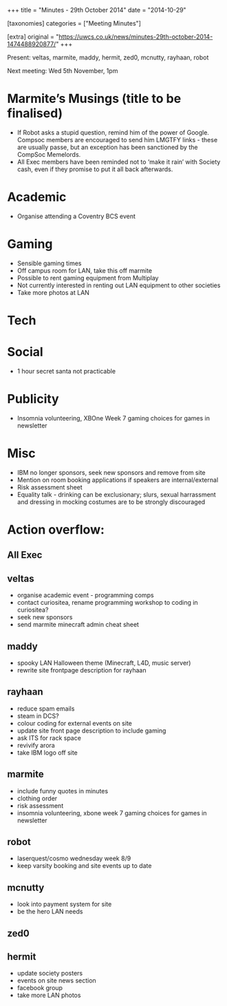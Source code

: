 +++
title = "Minutes - 29th October 2014"
date = "2014-10-29"

[taxonomies]
categories = ["Meeting Minutes"]

[extra]
original = "https://uwcs.co.uk/news/minutes-29th-october-2014-1474488920877/"
+++

Present: veltas, marmite, maddy, hermit, zed0, mcnutty, rayhaan, robot

Next meeting: Wed 5th November, 1pm

# Marmite’s Musings (title to be finalised)

  - If Robot asks a stupid question, remind him of the power of Google. Compsoc members are encouraged to send him LMGTFY links - these are usually passe, but an exception has been sanctioned by the CompSoc Memelords.
  - All Exec members have been reminded not to ‘make it rain’ with Society cash, even if they promise to put it all back afterwards.

# Academic

  - Organise attending a Coventry BCS event

# Gaming

  - Sensible gaming times
  - Off campus room for LAN, take this off marmite
  - Possible to rent gaming equipment from Multiplay
  - Not currently interested in renting out LAN equipment to other societies
  - Take more photos at LAN

# Tech

# Social

  - 1 hour secret santa not practicable

# Publicity

  - Insomnia volunteering, XBOne Week 7 gaming choices for games in newsletter

# Misc

  - IBM no longer sponsors, seek new sponsors and remove from site
  - Mention on room booking applications if speakers are internal/external
  - Risk assessment sheet
  - Equality talk - drinking can be exclusionary; slurs, sexual harrassment and dressing in mocking costumes are to be strongly discouraged

# Action overflow:

## All Exec

## veltas

  - organise academic event - programming comps
  - contact curiositea, rename programming workshop to coding in curiositea?
  - seek new sponsors
  - send marmite minecraft admin cheat sheet

## maddy

  - spooky LAN Halloween theme (Minecraft, L4D, music server)
  - rewrite site frontpage description for rayhaan

## rayhaan

  - reduce spam emails
  - steam in DCS?
  - colour coding for external events on site
  - update site front page description to include gaming
  - ask ITS for rack space
  - revivify arora
  - take IBM logo off site

## marmite

  - include funny quotes in minutes
  - clothing order
  - risk assessment
  - insomnia volunteering, xbone week 7 gaming choices for games in newsletter

## robot

  - laserquest/cosmo wednesday week 8/9
  - keep varsity booking and site events up to date

## mcnutty

  - look into payment system for site
  - be the hero LAN needs

## zed0

## hermit

  - update society posters
  - events on site news section
  - facebook group
  - take more LAN photos
